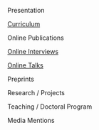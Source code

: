 

Presentation

[Curriculum](curriculum.md)

Online Publications

[Online Interviews](onlineinterviews.md)

[Online Talks](onlinetalks.md)

Preprints

Research / Projects

Teaching / Doctoral Program

Media Mentions


